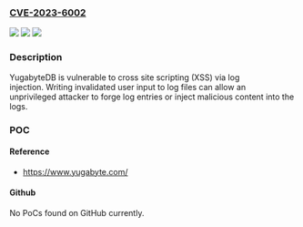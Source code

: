 ### [CVE-2023-6002](https://cve.mitre.org/cgi-bin/cvename.cgi?name=CVE-2023-6002)
![](https://img.shields.io/static/v1?label=Product&message=YugabyteDB&color=blue)
![](https://img.shields.io/static/v1?label=Version&message=n%2Fa&color=blue)
![](https://img.shields.io/static/v1?label=Vulnerability&message=CWE-117%3A%20Improper%20Output%20Neutralization%20for%20Logs&color=brighgreen)

### Description

YugabyteDB is vulnerable to cross site scripting (XSS) via log injection. Writing invalidated user input to log files can allow an unprivileged attacker to forge log entries or inject malicious content into the logs.

### POC

#### Reference
- https://www.yugabyte.com/

#### Github
No PoCs found on GitHub currently.

